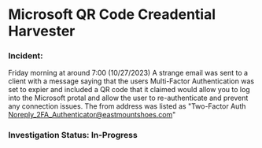 <h1>Microsoft QR Code Creadential Harvester </h1>

<h3>Incident:</h3>

Friday morning at around 7:00 (10/27/2023) A strange email was sent to a client with a message saying that the users Multi-Factor Authentication was set to expier and
included a QR code that it claimed would allow you to log into the Microsoft protal and allow the user to re-authenticate and prevent any connection issues. The from address
was listed as "Two-Factor Auth <Noreply_2FA_Authenticator@eastmountshoes.com>"  

<h3>Investigation Status: In-Progress</h3>

